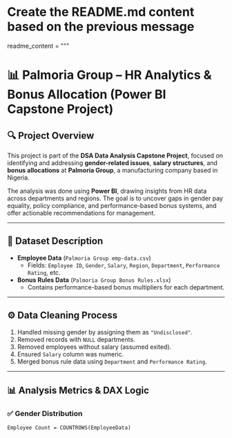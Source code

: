 # Create the README.md content based on the previous message
readme_content = """
# 📊 Palmoria Group – HR Analytics & Bonus Allocation (Power BI Capstone Project)

## 🔍 Project Overview

This project is part of the **DSA Data Analysis Capstone Project**, focused on identifying and addressing **gender-related issues**, **salary structures**, and **bonus allocations** at **Palmoria Group**, a manufacturing company based in Nigeria.

The analysis was done using **Power BI**, drawing insights from HR data across departments and regions. The goal is to uncover gaps in gender pay equality, policy compliance, and performance-based bonus systems, and offer actionable recommendations for management.

---

## 🧾 Dataset Description

- **Employee Data** (`Palmoria Group emp-data.csv`)
  - Fields: `Employee ID`, `Gender`, `Salary`, `Region`, `Department`, `Performance Rating`, etc.
- **Bonus Rules Data** (`Palmoria Group Bonus Rules.xlsx`)
  - Contains performance-based bonus multipliers for each department.

---

## ⚙️ Data Cleaning Process

1. Handled missing gender by assigning them as `"Undisclosed"`.
2. Removed records with `NULL` departments.
3. Removed employees without salary (assumed exited).
4. Ensured `Salary` column was numeric.
5. Merged bonus rule data using `Department` and `Performance Rating`.

---

## 📊 Analysis Metrics & DAX Logic

### ✅ Gender Distribution
```dax
Employee Count = COUNTROWS(EmployeeData)
